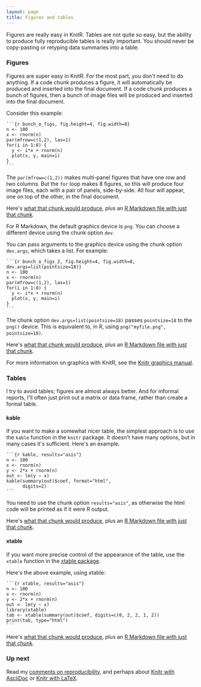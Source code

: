 ```yaml
---
layout: page
title: Figures and tables
---
```


Figures are really easy in KnitR. Tables are not quite so easy, but
the ability to produce fully reproducible tables is really
important. You should never be copy-pasting or retyping data summaries
into a table.

### Figures

Figures are super easy in KnitR. For the most part, you don't need to
do anything. If a code chunk produces a figure, it will automatically
be produced and inserted into the final document. If a code chunk
produces a bunch of figures, then a bunch of image files will be
produced and inserted into the final document.

Consider this example:

    ```{r bunch_o_figs, fig.height=4, fig.width=8}
    n <- 100
    x <- rnorm(n)
    par(mfrow=c(1,2), las=1)
    for(i in 1:8) {
      y <- i*x + rnorm(n)
      plot(x, y, main=i)
    }
    ```

The `par(mfrow=c(1,2))` makes multi-panel figures that have one row
and two columns. But the `for` loop makes 8 figures, so this will
produce four image files, each with a pair of panels,
side-by-side. All four will appear, one on top of the other, in the
final document.

Here's
[what that chunk would produce](../assets/short_examples/bunch_o_figs.html),
plus an
[R Markdown file with just that chunk](../assets/short_examples/bunch_o_figs.Rmd).

For R Markdown, the default graphics device is `png`. You can choose
a different device using the chunk option `dev`.

You can pass arguments to the graphics device using the chunk option
`dev.args`, which takes a list.  For example:

    ```{r bunch_o_figs_2, fig.height=4, fig.width=8, dev.args=list(pointsize=18)}
    n <- 100
    x <- rnorm(n)
    par(mfrow=c(1,2), las=1)
    for(i in 1:8) {
      y <- i*x + rnorm(n)
      plot(x, y, main=i)
    }
    ```

The chunk option `dev.args=list(pointsize=18)` passes `pointsize=18`
to the `png()` device. This is equivalent to, in R, using
`png("myfile.png", pointsize=18)`.

Here's
[what that chunk would produce](../assets/short_examples/bunch_o_figs_2.html),
plus an
[R Markdown file with just that chunk](../assets/short_examples/bunch_o_figs_2.Rmd).

For more information on graphics with KnitR, see the
[Knitr graphics manual](http://yihui.name/knitr/demo/graphics/).


### Tables

I try to avoid tables; figures are almost always better. And for
informal reports, I'll often just print out a matrix or data frame,
rather than create a formal table.

#### kable

If you want to make a somewhat nicer table, the simplest approach is
to use the `kable` function in the `knitr` package. It doesn't have
many options, but in many cases it's sufficient. Here's an example.

    ```{r kable, results="asis"}
    n <- 100
    x <- rnorm(n)
    y <- 2*x + rnorm(n)
    out <- lm(y ~ x)
    kable(summary(out)$coef, format="html",
          digits=2)
    ```

You need to use the chunk option `results="asis"`, as otherwise the
html code will be printed as if it were R output.

Here's
[what that chunk would produce](../assets/short_examples/kable.html),
plus an
[R Markdown file with just that chunk](../assets/short_examples/kable.Rmd).

#### xtable

If you want more precise control of the appearance of the table, use
the `xtable` function in the
[xtable package](http://cran.r-project.org/web/packages/xtable/index.html).

Here's the above example, using xtable:

    ```{r xtable, results="asis"}
    n <- 100
    x <- rnorm(n)
    y <- 2*x + rnorm(n)
    out <- lm(y ~ x)
    library(xtable)
    tab <- xtable(summary(out)$coef, digits=c(0, 2, 2, 1, 2))
    print(tab, type="html")
    ```

Here's
[what that chunk would produce](../assets/short_examples/xtable.html),
plus an
[R Markdown file with just that chunk](../assets/short_examples/xtable.Rmd).

### Up next

Read my [comments on reproducibility](reproducible.html), and
perhaps about [Knitr with AsciiDoc](asciidoc.html) or
[Knitr with LaTeX](latex.html).
